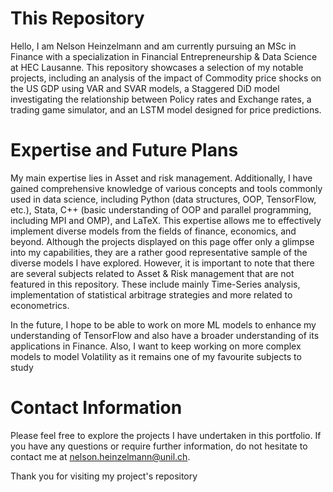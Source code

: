 # This Repository
Hello, I am Nelson Heinzelmann and am currently pursuing an MSc in Finance with a specialization in Financial Entrepreneurship & Data Science at HEC Lausanne. This repository showcases a selection of my notable projects, including an analysis of the impact of Commodity price shocks on the US GDP using VAR and SVAR models, a Staggered DiD model investigating the relationship between Policy rates and Exchange rates, a trading game simulator, and an LSTM model designed for price predictions.

# Expertise and Future Plans
My main expertise lies in Asset and risk management. Additionally, I have gained comprehensive knowledge of various concepts and tools commonly used in data science, including Python (data structures, OOP, TensorFlow, etc.), Stata, C++ (basic understanding of OOP and parallel programming, including MPI and OMP), and LaTeX. This expertise allows me to effectively implement diverse models from the fields of finance, economics, and beyond. 
Although the projects displayed on this page offer only a glimpse into my capabilities, they are a rather good representative sample of the diverse models I have explored. However, it is important to note that there are several subjects related to Asset & Risk management that are not featured in this repository. These include mainly Time-Series analysis, implementation of statistical arbitrage strategies and more related to econometrics.

In the future, I hope to be able to work on more ML models to enhance my understanding of TensorFlow and also have a broader understanding of its applications in Finance. Also, I want to keep working on more complex models to model Volatility as it remains one of my favourite subjects to study 

# Contact Information
Please feel free to explore the projects I have undertaken in this portfolio. If you have any questions or require further information, do not hesitate to contact me at nelson.heinzelmann@unil.ch.

Thank you for visiting my project's repository
